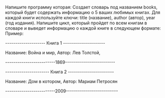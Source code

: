 Напишите программу которая:
Создает словарь под названием books, который будет содержать информацию о 5 ваших любимых книгах. Для каждой книги используйте ключи: title (название), author (автор), year (год издания).
Напишите цикл, который пройдет по всем книгам в словаре и выведет информацию о каждой книге в следующем формате:
Пример:

 -------------------- Книга 1 ---------------------
 
 Название: Война и мир, Автор: Лев Толстой,
 
 -------------------------1869-------------------------
 
 
  ---------------------- Книга 2 -----------------------
  
 Название: Дом в котором, Автор: Мариам Петросян
 
 -------------------------2009--------------------------
 

 
